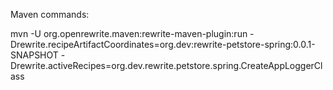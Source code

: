 Maven commands:

mvn -U org.openrewrite.maven:rewrite-maven-plugin:run -Drewrite.recipeArtifactCoordinates=org.dev:rewrite-petstore-spring:0.0.1-SNAPSHOT -Drewrite.activeRecipes=org.dev.rewrite.petstore.spring.CreateAppLoggerClass
